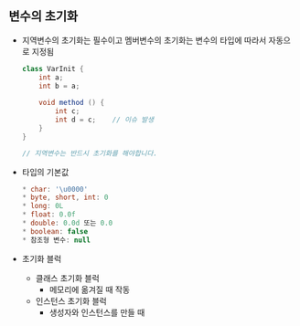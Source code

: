 ## 변수의 초기화

* 지역변수의 초기화는 필수이고 멤버변수의 초기화는 변수의 타입에 따라서 자동으로 지정됨

  ```java
  class VarInit {
      int a;
      int b = a;
      
      void method () {
          int c;
          int d = c;	// 이슈 발생
      }
  }
  
  // 지역변수는 반드시 초기화를 해야합니다.
  ```

  

* 타입의 기본값

  ```java
  * char: '\u0000'
  * byte, short, int: 0
  * long: 0L
  * float: 0.0f
  * double: 0.0d 또는 0.0
  * boolean: false
  * 참조형 변수: null
  ```




* 초기화 블럭
  * 클래스 초기화 블럭
    * 메모리에 옮겨질 때 작동  
  * 인스턴스 초기화 블럭
    * 생성자와 인스턴스를 만들 때 